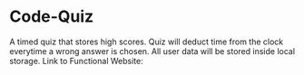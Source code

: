 # Code-Quiz
A timed quiz that stores high scores. Quiz will deduct time from the clock everytime a wrong answer is chosen. All user data will be stored inside local storage.
Link to Functional Website: 
